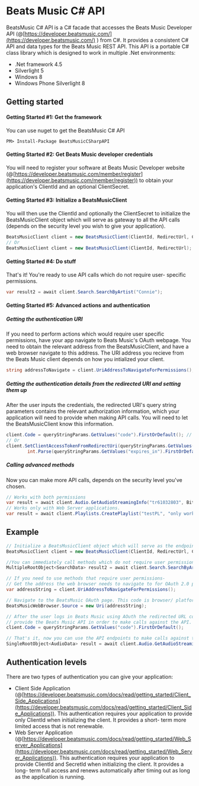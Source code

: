 Beats Music C# API
================

BeatsMusic C# API is a C# facade that accesses the Beats Music Developer API (@[https://developer.beatsmusic.com/](https://developer.beatsmusic.com/)
) from C#. It provides a consistent C# API and data types for the Beats Music REST API. This API is a portable C# class library which is designed to work in multiple .Net environments: 
* .Net framework 4.5
* Silverlight 5
* Windows 8
* Windows Phone Silverlight 8

Getting started
---------------
#### Getting Started #1: Get the framework
You can use nuget to get the BeatsMusic C# API
```console
PM> Install-Package BeatsMusicCSharpAPI
```

#### Getting Started #2: Get Beats Music developer credentials
You will need to register your software at Beats Music Developer website (@[https://developer.beatsmusic.com/member/register](https://developer.beatsmusic.com/member/register)) to obtain your application's ClientId and an optional ClientSecret.

#### Getting Started #3: Initialize a BeatsMusicClient
You will then use the ClientId and optionally the ClientSecret to initialize the BeatsMusicClient object which will serve as gateway to all the API calls (depends on the security level you wish to give your application).
```csharp
BeatsMusicClient client = new BeatsMusicClient(ClientId, RedirectUrl, ClientSecret); // For "Web Server applications" type authentication. 
// Or
BeatsMusicClient client = new BeatsMusicClient(ClientId, RedirectUrl); // For "Client Side applications" type authentication.  
```
#### Getting Started #4: Do stuff
That's it! You're ready to use API calls which do not require user- specific permissions.
```csharp
var result2 = await client.Search.SearchByArtist("Connie");
```

#### Getting Started #5: Advanced actions and authentication
##### Getting the authentication URI
If you need to perform actions which would require user specific permissions, have your app navigate to Beats Music's OAuth webpage. You need to obtain the relevant address from the BeatsMusicClient, and have a web browser navigate to this address. 
The URI address you recieve from the Beats Music client depends on how you intialized your client.
```csharp
string addressToNavigate = client.UriAddressToNavigateForPermissions();
```

##### Getting the authentication details from the redirected URI and setting them up 
After the user inputs the credentials, the redirected URI's query string parameters contains the relevant authorization information, which your application will need to provide when making API calls. You will need to let the BeatsMusicClient know this information.
```csharp
client.Code = queryStringParams.GetValues("code").FirstOrDefault(); // For "Web Server applications" type authentication.
// Or
client.SetClientAccessTokenFromRedirectUri(queryStringParams.GetValues("access_token").FirstOrDefault(), 
		int.Parse(queryStringParams.GetValues("expires_in").FirstOrDefault())); // For "Client Side applications" type authentication.
```
##### Calling advanced methods
Now you can make more API calls, depends on the security level you've chosen.
```csharp
// Works with both permissions
var result = await client.Audio.GetAudioStreamingInfo("tr61032803", Bitrate.Highest, true);
// Works only with Web Server applications.
var result = await client.Playlists.CreatePlaylist("testPL", "only works with server side permissions");
```

Example
-------

``` csharp
// Initialize a BeatsMusicClient object which will serve as the endpoint for accessing Beats Music API.
BeatsMusicClient client = new BeatsMusicClient(ClientId, RedirectUrl, ClientSecret);

//You can immediately call methods which do not require user permissions.
MultipleRootObject<SearchData> result2 = await client.Search.SearchByArtist("Connie");

// If you need to use methods that require user permissions-
// Get the address the web browser needs to navigate to for OAuth 2.0 protocol authentication. 
var addressString = client.UriAddressToNavigateForPermissions();

// Navigate to the BeatsMusic OAuth page. This code is browser/ platform- specific.
BeatsMusicWebBrowser.Source = new Uri(addressString);

// After the user logs in Beats Music using AOuth the redirected URL contains the authorization code you need to 
// provide the Beats Music API in order to make calls against the API.
client.Code = queryStringParams.GetValues("code").FirstOrDefault();

// That's it, now you can use the API endpoints to make calls against the server.
SingleRootObject<AudioData> result = await client.Audio.GetAudioStreamingInfo("tr61032803", Bitrate.Highest, true);
```

Authentication levels
---------------------

There are two types of authentication you can give your application: 
* Client Side Application (@[https://developer.beatsmusic.com/docs/read/getting_started/Client_Side_Applications](https://developer.beatsmusic.com/docs/read/getting_started/Client_Side_Applications)). This authentication requires your application to provide only ClientId when initializing the client. It provides a short- term more limited access that is not renewable.
* Web Server Application (@[https://developer.beatsmusic.com/docs/read/getting_started/Web_Server_Applications](https://developer.beatsmusic.com/docs/read/getting_started/Web_Server_Applications)). This authentication requires your application to provide ClientId and SecretId when initializing the client. It provides a long- term full access and renews automatically after timing out as long as the application is running.

